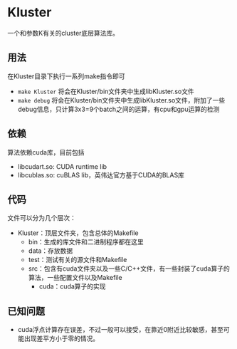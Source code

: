 # Kluster
一个和参数K有关的cluster底层算法库。

## 用法
在Kluster目录下执行一系列make指令即可
- `make Kluster` 将会在Kluster/bin文件夹中生成libKluster.so文件
- `make debug` 将会在Kluster/bin文件夹中生成libKluster.so文件，附加了一些debug信息，只计算3x3=9个batch之间的运算，有cpu和gpu运算的检测

## 依赖
算法依赖cuda库，目前包括
- libcudart.so: CUDA runtime lib
- libcublas.so: cuBLAS lib，英伟达官方基于CUDA的BLAS库

## 代码
文件可以分为几个层次：
- Kluster：顶层文件夹，包含总体的Makefile
    - bin：生成的库文件和二进制程序都在这里
    - data：存放数据
    - test：测试有关的源文件和Makefile
    - src：包含有cuda文件夹以及一些C/C++文件，有一些封装了cuda算子的算法，一些配置文件以及Makefile
        - cuda：cuda算子的实现 


## 已知问题
- cuda浮点计算存在误差，不过一般可以接受，在靠近0附近比较敏感，甚至可能出现差平方小于零的情况。
